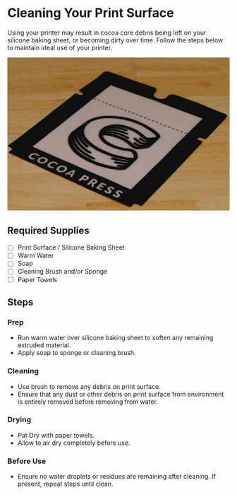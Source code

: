 # Cleaning Your Print Surface

Using your printer may result in cocoa core debris being left on your silicone baking sheet, or becoming dirty over time.  Follow the steps below to maintain ideal use of your printer.

![](../img/printer/silpat_for_cleaning.png)

## Required Supplies

- [ ] Print Surface / Silicone Baking Sheet
- [ ] Warm Water
- [ ] Soap
- [ ] Cleaning Brush and/or Sponge
- [ ] Paper Towels

## Steps

### Prep
- Run warm water over silicone baking sheet to soften any remaining extruded material.
- Apply soap to sponge or cleaning brush.

### Cleaning
- Use brush to remove any debris on print surface.
- Ensure that any dust or other debris on print surface from environment is entirely removed before removing from water.

### Drying
- Pat Dry with paper towels.
- Allow to air dry completely before use.

### Before Use

- Ensure no water droplets or residues are remaining after cleaning.  If present, repeat steps until clean.